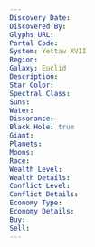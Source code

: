 ```yaml
---
Discovery Date:
Discovered By:
Glyphs URL:
Portal Code:
System: Yettaw XVII
Region:
Galaxy: Euclid
Description:
Star Color:
Spectral Class:
Suns:
Water:
Dissonance:
Black Hole: true
Giant:
Planets:
Moons:
Race:
Wealth Level:
Wealth Details:
Conflict Level:
Conflict Details:
Economy Type:
Economy Details:
Buy:
Sell:
---
```

